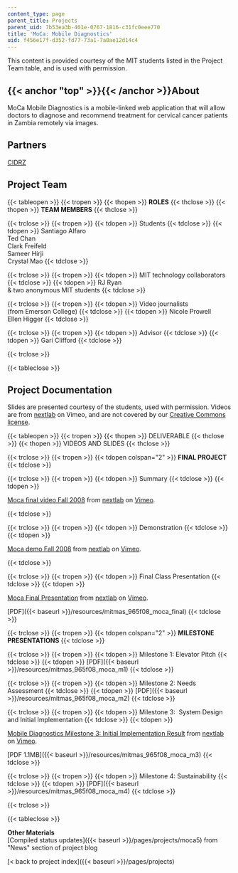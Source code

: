 ```yaml
---
content_type: page
parent_title: Projects
parent_uid: 7b53ea3b-401e-0767-1816-c31fc0eee770
title: 'MoCa: Mobile Diagnostics'
uid: f456e17f-d352-fd77-73a1-7a0ae12d14c4
---
```


This content is provided courtesy of the MIT students listed in the Project Team table, and is used with permission.

{{< anchor "top" >}}{{< /anchor >}}About
----------------------------------------

MoCa Mobile Diagnostics is a mobile-linked web application that will allow doctors to diagnose and recommend treatment for cervical cancer patients in Zambia remotely via images.

Partners
--------

[CIDRZ](http://www.cidrz.org/)

Project Team
------------

{{< tableopen >}}
{{< tropen >}}
{{< thopen >}}
**ROLES**
{{< thclose >}}
{{< thopen >}}
**TEAM MEMBERS**
{{< thclose >}}

{{< trclose >}}
{{< tropen >}}
{{< tdopen >}}
Students
{{< tdclose >}}
{{< tdopen >}}
Santiago Alfaro  
Ted Chan  
Clark Freifeld  
Sameer Hirji  
Crystal Mao
{{< tdclose >}}

{{< trclose >}}
{{< tropen >}}
{{< tdopen >}}
MIT technology collaborators
{{< tdclose >}}
{{< tdopen >}}
RJ Ryan  
& two anonymous MIT students
{{< tdclose >}}

{{< trclose >}}
{{< tropen >}}
{{< tdopen >}}
Video journalists  
(from Emerson College)
{{< tdclose >}}
{{< tdopen >}}
Nicole Prowell  
Ellen Higger
{{< tdclose >}}

{{< trclose >}}
{{< tropen >}}
{{< tdopen >}}
Advisor
{{< tdclose >}}
{{< tdopen >}}
Gari Clifford
{{< tdclose >}}

{{< trclose >}}

{{< tableclose >}}

Project Documentation
---------------------

Slides are presented courtesy of the students, used with permission. Videos are from [nextlab](https://vimeo.com/nextlab/) on Vimeo, and are not covered by our [Creative Commons license](/terms/#cc).

{{< tableopen >}}
{{< tropen >}}
{{< thopen >}}
DELIVERABLE
{{< thclose >}}
{{< thopen >}}
VIDEOS AND SLIDES
{{< thclose >}}

{{< trclose >}}
{{< tropen >}}
{{< tdopen colspan="2" >}}
**FINAL PROJECT**
{{< tdclose >}}

{{< trclose >}}
{{< tropen >}}
{{< tdopen >}}
Summary
{{< tdclose >}}
{{< tdopen >}}


[Moca final video Fall 2008](https://vimeo.com/4886396) from [nextlab](https://vimeo.com/nextlab) on [Vimeo](https://vimeo.com).


{{< tdclose >}}

{{< trclose >}}
{{< tropen >}}
{{< tdopen >}}
Demonstration
{{< tdclose >}}
{{< tdopen >}}


[Moca demo Fall 2008](https://vimeo.com/4134914) from [nextlab](https://vimeo.com/nextlab) on [Vimeo](https://vimeo.com).


{{< tdclose >}}

{{< trclose >}}
{{< tropen >}}
{{< tdopen >}}
Final Class Presentation
{{< tdclose >}}
{{< tdopen >}}


[Moca Final Presentation](https://vimeo.com/3079296) from [nextlab](https://vimeo.com/nextlab) on [Vimeo](https://vimeo.com).

  
[PDF]({{< baseurl >}}/resources/mitmas_965f08_moca_final)
{{< tdclose >}}

{{< trclose >}}
{{< tropen >}}
{{< tdopen colspan="2" >}}
**MILESTONE PRESENTATIONS**
{{< tdclose >}}

{{< trclose >}}
{{< tropen >}}
{{< tdopen >}}
Milestone 1: Elevator Pitch
{{< tdclose >}}
{{< tdopen >}}
[PDF]({{< baseurl >}}/resources/mitmas_965f08_moca_m1)
{{< tdclose >}}

{{< trclose >}}
{{< tropen >}}
{{< tdopen >}}
Milestone 2: Needs Assessment
{{< tdclose >}}
{{< tdopen >}}
[PDF]({{< baseurl >}}/resources/mitmas_965f08_moca_m2)
{{< tdclose >}}

{{< trclose >}}
{{< tropen >}}
{{< tdopen >}}
Milestone 3:  System Design and Initial Implementation
{{< tdclose >}}
{{< tdopen >}}


[Mobile Diagnostics Milestone 3: Initial Implementation Result](https://vimeo.com/3174236) from [nextlab](https://vimeo.com/nextlab) on [Vimeo](https://vimeo.com).

  
[PDF 1.1MB]({{< baseurl >}}/resources/mitmas_965f08_moca_m3)
{{< tdclose >}}

{{< trclose >}}
{{< tropen >}}
{{< tdopen >}}
Milestone 4: Sustainability
{{< tdclose >}}
{{< tdopen >}}
[PDF]({{< baseurl >}}/resources/mitmas_965f08_moca_m4)
{{< tdclose >}}

{{< trclose >}}

{{< tableclose >}}

**Other Materials**  
[Compiled status updates]({{< baseurl >}}/pages/projects/moca5) from "News" section of project blog

[\< back to project index]({{< baseurl >}}/pages/projects)